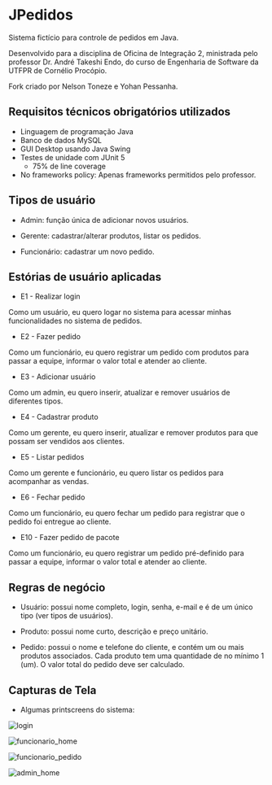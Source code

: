 # JPedidos
Sistema fictício para controle de pedidos em Java.

Desenvolvido para a disciplina de Oficina de Integração 2, ministrada pelo professor Dr. André Takeshi Endo, do curso de Engenharia de Software da UTFPR de Cornélio Procópio.

Fork criado por Nelson Toneze e Yohan Pessanha.

## Requisitos técnicos obrigatórios utilizados
- Linguagem de programação Java
- Banco de dados MySQL
- GUI Desktop usando Java Swing
- Testes de unidade com JUnit 5
    - 75% de line coverage
- No frameworks policy: Apenas frameworks permitidos pelo professor.

## Tipos de usuário

- Admin: função única de adicionar novos usuários.

- Gerente: cadastrar/alterar produtos, listar os pedidos.

- Funcionário: cadastrar um novo pedido. 

## Estórias de usuário aplicadas

- E1 - Realizar login

Como um usuário, eu quero logar no sistema para acessar minhas funcionalidades no sistema de pedidos.

- E2 - Fazer pedido

Como um funcionário, eu quero registrar um pedido com produtos para passar a equipe, informar o valor total e atender ao cliente.

- E3 - Adicionar usuário

Como um admin, eu quero inserir, atualizar e remover usuários de diferentes tipos. 

- E4 - Cadastrar produto

Como um gerente, eu quero inserir, atualizar e remover produtos para que possam ser vendidos aos clientes.

- E5 - Listar pedidos

Como um gerente e funcionário, eu quero listar os pedidos para acompanhar as vendas. 

- E6 - Fechar pedido

Como um funcionário, eu quero fechar um pedido para registrar que o pedido foi entregue ao cliente.

- E10 - Fazer pedido de pacote

Como um funcionário, eu quero registrar um pedido pré-definido para passar a equipe, informar o valor total e atender ao cliente.


## Regras de negócio

- Usuário: possui nome completo, login, senha, e-mail e é de um único tipo (ver tipos de usuários). 

- Produto: possui nome curto, descrição e preço unitário. 

- Pedido: possui o nome e telefone do cliente, e contém um ou mais produtos associados. Cada produto tem uma quantidade de no mínimo 1 (um). O valor total do pedido deve ser calculado. 


## Capturas de Tela

- Algumas printscreens do sistema:

![login](https://user-images.githubusercontent.com/30937322/121937739-6100f680-cd21-11eb-8de3-26878e90360b.png)

![funcionario_home](https://user-images.githubusercontent.com/30937322/121937767-678f6e00-cd21-11eb-9cc8-18ce437c7b4e.png)

![funcionario_pedido](https://user-images.githubusercontent.com/30937322/121937796-70803f80-cd21-11eb-955f-487356eb94fd.png)

![admin_home](https://user-images.githubusercontent.com/30937322/121937809-74ac5d00-cd21-11eb-9e1c-4040d284135e.png)




